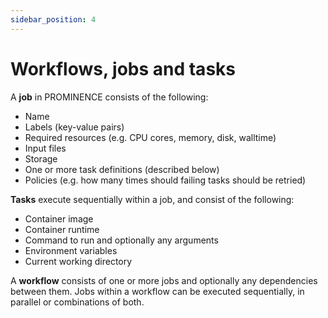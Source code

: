 ```yaml
---
sidebar_position: 4
---
```


# Workflows, jobs and tasks

A **job** in PROMINENCE consists of the following:

* Name
* Labels (key-value pairs)
* Required resources (e.g. CPU cores, memory, disk, walltime)
* Input files
* Storage
* One or more task definitions (described below)
* Policies (e.g. how many times should failing tasks should be retried)

**Tasks** execute sequentially within a job, and consist of the following:

* Container image
* Container runtime
* Command to run and optionally any arguments
* Environment variables
* Current working directory

A **workflow** consists of one or more jobs and optionally any dependencies between them. Jobs within a workflow can be executed sequentially, in parallel or combinations of both.

